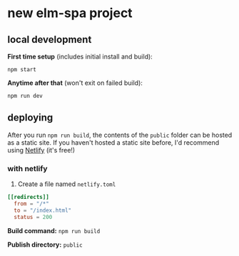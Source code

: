 # new elm-spa project


## local development

__First time setup__ (includes initial install and build):

```
npm start
```

__Anytime after that__ (won't exit on failed build):

```
npm run dev
```


## deploying

After you run `npm run build`, the contents of the `public` folder
can be hosted as a static site. If you haven't hosted a static
site before, I'd recommend using [Netlify](https://netlify.com) (it's free!)

### with netlify

1. Create a file named `netlify.toml`

```toml
[[redirects]]
  from = "/*"
  to = "/index.html"
  status = 200
```

__Build command:__ `npm run build`

__Publish directory:__ `public`